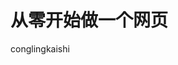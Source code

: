 <!DOCTYPE html>
<html>
<head>
	<title></title>
</head>
<body>
	<h1>从零开始做一个网页</h1>
	<p>conglingkaishi</p>
</body>
</html>
